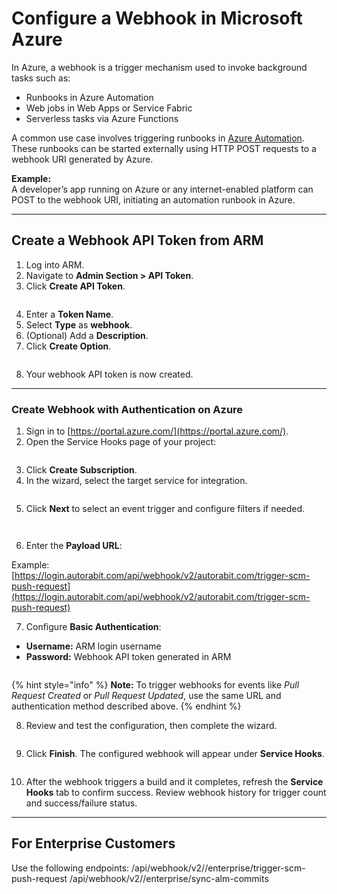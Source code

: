# Configure a Webhook in Microsoft Azure

In Azure, a webhook is a trigger mechanism used to invoke background tasks such as:

- Runbooks in Azure Automation
- Web jobs in Web Apps or Service Fabric
- Serverless tasks via Azure Functions

A common use case involves triggering runbooks in [Azure Automation](../../../integration-and-plugins/azure-devops.md). These runbooks can be started externally using HTTP POST requests to a webhook URI generated by Azure.

**Example:**  
A developer’s app running on Azure or any internet-enabled platform can POST to the webhook URI, initiating an automation runbook in Azure.

---

## Create a Webhook API Token from ARM

1. Log into ARM.
2. Navigate to **Admin Section > API Token**.
3. Click **Create API Token**.

<figure><img src="../../../../../.gitbook/assets/image (965).png" alt=""></figure>

4. Enter a **Token Name**.
5. Select **Type** as **webhook**.
6. (Optional) Add a **Description**.
7. Click **Create Option**.

<figure><img src="../../../../../.gitbook/assets/image (966).png" alt=""></figure>

8. Your webhook API token is now created.

---

### Create Webhook with Authentication on Azure

1. Sign in to [https://portal.azure.com/](https://portal.azure.com/).
2. Open the Service Hooks page of your project:

<figure><img src="../../../../../.gitbook/assets/image (967).png" alt=""></figure>

3. Click **Create Subscription**.
4. In the wizard, select the target service for integration.

<figure><img src="../../../../../.gitbook/assets/image (968).png" alt=""></figure>

5. Click **Next** to select an event trigger and configure filters if needed.

<figure><img src="../../../../../.gitbook/assets/image (969).png" alt=""></figure>
<figure><img src="../../../../../.gitbook/assets/image (970).png" alt=""></figure>

6. Enter the **Payload URL**:

Example:  
[https://login.autorabit.com/api/webhook/v2/autorabit.com/trigger-scm-push-request](https://login.autorabit.com/api/webhook/v2/autorabit.com/trigger-scm-push-request)

7. Configure **Basic Authentication**:

- **Username:** ARM login username
- **Password:** Webhook API token generated in ARM

<figure><img src="../../../../../.gitbook/assets/image (971).png" alt=""></figure>

{% hint style="info" %}
**Note:** To trigger webhooks for events like *Pull Request Created* or *Pull Request Updated*, use the same URL and authentication method described above.
{% endhint %}

8. Review and test the configuration, then complete the wizard.

<figure><img src="../../../../../.gitbook/assets/image (972).png" alt=""></figure>

9. Click **Finish**. The configured webhook will appear under **Service Hooks**.

<figure><img src="../../../../../.gitbook/assets/image (973).png" alt=""></figure>

10. After the webhook triggers a build and it completes, refresh the **Service Hooks** tab to confirm success. Review webhook history for trigger count and success/failure status.

---

## For Enterprise Customers

Use the following endpoints:
/api/webhook/v2/<orgname>/enterprise/trigger-scm-push-request
/api/webhook/v2/<orgname>/enterprise/sync-alm-commits
